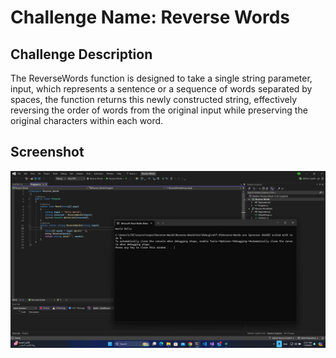 # Challenge Name: Reverse Words

## Challenge Description

The ReverseWords function is designed to take a single string parameter, input, which represents a sentence or a sequence of words separated by spaces, the function returns this newly constructed string, effectively reversing the order of words from the original input while preserving the original characters within each word.

## Screenshot

![Screenshot](output.png)